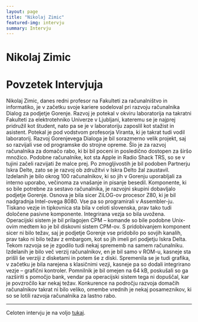```yaml
---
layout: page
title: "Nikolaj Zimic"
featured-img: intervju
summary: Intervju
---
```


# Nikolaj Zimic

# Povzetek Intervjuja

Nikolaj Zimic, danes redni profesor na Fakulteti za računalništvo in informatiko, je v začetku svoje kariere sodeloval pri razvoju računalnika Dialog za podjetje Gorenje. Razvoj je potekal v okviru laboratorija na takratni Fakulteti za elektrotehniko Univerze v Ljubljani, kateremu se je najprej pridružil kot študent, nato pa se je v laboratoriju zaposlil kot stažist in asistent. Potekal je pod vodstvom profesorja Viranta, ki je takrat tudi vodil laboratorij.
Razvoj Gorenjevega Dialoga je bil sorazmerno velik projekt, saj so razvijali vse od programske do strojne opreme. Šlo je za razvoj računalnika za domačo rabo, ki bi bil poceni in posledično dostopen za širšo množico. Podobne računalnike, kot sta Apple in Radio Shack TRS, so se v tujini začeli razvijati že malce prej. Po zmogljivostih je bil podoben Partnerju Iskra Delte, zato se je razvoj ob združitvi v Iskra Delto žal zaustavil. Izdelanih je bilo okrog 100 računalnikov, ki so jih v Gorenju uporabljali za interno uporabo, večinoma za vnašanje in pisanje besedil.
Komponente, ki so bile potrebne za sestavo računalnika, je razvojni skupini dobavljalo podjetje Gorenje. Osnova je bila sicer ZiLOG-ov procesor Z80, ki je bil nadgradnja Intel-ovega 8080. Vse pa so programirali v Assembler-ju. Tiskano vezje in tipkovnica sta bila v celoti slovenska, prav tako tudi določene pasivne komponente. Integrirana vezja so bila uvožena. Operacijski sistem je bil prilagojen CPM – komande so bile podobne Unix-ovim medtem ko je bil diskovni sistem CPM-ov. S pridobivanjem komponent sicer ni bilo težav, saj je podjetje Gorenje vse pridobilo po sovjih kanalih, prav tako ni bilo težav z embargom, kot so jih imeli pri podjetju Iskra Delta.
Tekom razvoja se je zgodilo tudi nekaj sprememb na samem računalniku. Izdelanih je bilo več verzij računalnikov, en je bil samo v ROM-u, kasneje sta prišli še verziji z disketami in potem še z diski. Spremenila se je tudi grafika, v začetku je bila narejena s klasičnimi vezji, kasneje pa so dodali integrirano vezje – grafični kontroler. Pomnilnik je bil omejen na 64 kB, poskušali so ga razširiti s pomočjo bank, vendar pa operacijski sistem tega ni dopuščal, kar je povzročilo kar nekaj težav.
Konkurence na področju razvoja domačih računalnikov takrat ni bilo veliko, omembe vrednih je nekaj posameznikov, ki so se lotili razvoja računalnika za lastno rabo.

------

Celoten intervju je na voljo [tukaj](../nikolaj-zimic-intervju).
